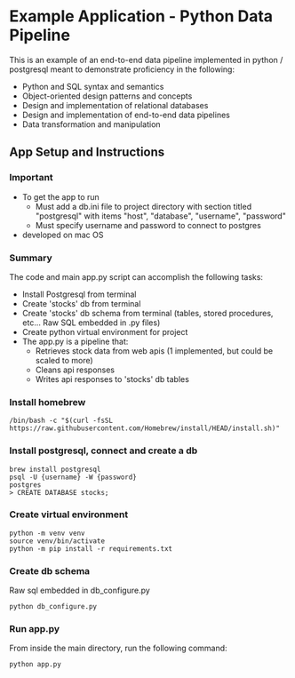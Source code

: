 # Example Application - Python Data Pipeline

This is an example of an end-to-end data pipeline implemented in python / postgresql meant to demonstrate proficiency in the following:
- Python and SQL syntax and semantics
- Object-oriented design patterns and concepts
- Design and implementation of relational databases
- Design and implementation of end-to-end data pipelines
- Data transformation and manipulation

## App Setup and Instructions

### Important
- To get the app to run
    - Must add a db.ini file to project directory with section titled "postgresql" with items "host", "database", "username", "password"
    - Must specify username and password to connect to postgres
- developed on mac OS

### Summary
The code and main app.py script can accomplish the following tasks:
- Install Postgresql from terminal
- Create 'stocks' db from terminal
- Create 'stocks' db schema from terminal (tables, stored procedures, etc... Raw SQL embedded in .py files)
- Create python virtual environment for project
- The app.py is a pipeline that:
    - Retrieves stock data from web apis (1 implemented, but could be scaled to more)
    - Cleans api responses
    - Writes api responses to 'stocks' db tables

### Install homebrew
```
/bin/bash -c "$(curl -fsSL https://raw.githubusercontent.com/Homebrew/install/HEAD/install.sh)"
```

### Install postgresql, connect and create a db
```
brew install postgresql
psql -U {username} -W {password}
postgres
> CREATE DATABASE stocks;
```

### Create virtual environment
```
python -m venv venv
source venv/bin/activate
python -m pip install -r requirements.txt
```

### Create db schema
Raw sql embedded in db_configure.py
```
python db_configure.py
```

### Run app.py
From inside the main directory, run the following command:
```
python app.py
```
